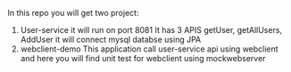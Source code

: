 In this repo you will get two project:
1. User-service it will run on port 8081
   It has 3 APIS getUser, getAllUsers, AddUser
   it will connect mysql databse using JPA
2. webclient-demo
   This application call user-service api using webclient
   and here you will find unit test for webclient using mockwebserver
